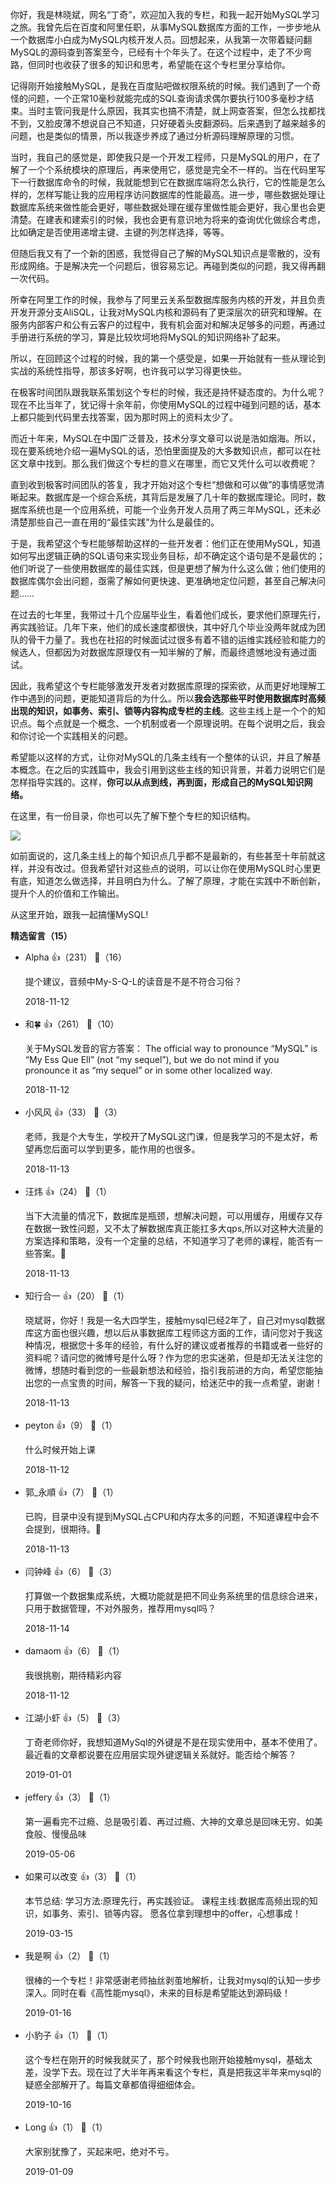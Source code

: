 你好，我是林晓斌，网名“丁奇”，欢迎加入我的专栏，和我一起开始MySQL学习之旅。我曾先后在百度和阿里任职，从事MySQL数据库方面的工作，一步步地从一个数据库小白成为MySQL内核开发人员。回想起来，从我第一次带着疑问翻MySQL的源码查到答案至今，已经有十个年头了。在这个过程中，走了不少弯路，但同时也收获了很多的知识和思考，希望能在这个专栏里分享给你。

记得刚开始接触MySQL，是我在百度贴吧做权限系统的时候。我们遇到了一个奇怪的问题，一个正常10毫秒就能完成的SQL查询请求偶尔要执行100多毫秒才结束。当时主管问我是什么原因，我其实也搞不清楚，就上网查答案，但怎么找都找不到，又脸皮薄不想说自己不知道，只好硬着头皮翻源码。后来遇到了越来越多的问题，也是类似的情景，所以我逐步养成了通过分析源码理解原理的习惯。

当时，我自己的感觉是，即使我只是一个开发工程师，只是MySQL的用户，在了解了一个个系统模块的原理后，再来使用它，感觉是完全不一样的。当在代码里写下一行数据库命令的时候，我就能想到它在数据库端将怎么执行，它的性能是怎么样的，怎样写能让我的应用程序访问数据库的性能最高。进一步，哪些数据处理让数据库系统来做性能会更好，哪些数据处理在缓存里做性能会更好，我心里也会更清楚。在建表和建索引的时候，我也会更有意识地为将来的查询优化做综合考虑，比如确定是否使用递增主键、主键的列怎样选择，等等。

但随后我又有了一个新的困惑，我觉得自己了解的MySQL知识点是零散的，没有形成网络。于是解决完一个问题后，很容易忘记。再碰到类似的问题，我又得再翻一次代码。

所幸在阿里工作的时候，我参与了阿里云关系型数据库服务内核的开发，并且负责开发开源分支AliSQL，让我对MySQL内核和源码有了更深层次的研究和理解。在服务内部客户和公有云客户的过程中，我有机会面对和解决足够多的问题，再通过手册进行系统的学习，算是比较坎坷地将MySQL的知识网络补了起来。

所以，在回顾这个过程的时候，我的第一个感受是，如果一开始就有一些从理论到实战的系统性指导，那该多好啊，也许我可以学习得更快些。

在极客时间团队跟我联系策划这个专栏的时候，我还是持怀疑态度的。为什么呢？现在不比当年了，犹记得十余年前，你使用MySQL的过程中碰到问题的话，基本上都只能到代码里去找答案，因为那时网上的资料太少了。

而近十年来，MySQL在中国广泛普及，技术分享文章可以说是浩如烟海。所以，现在要系统地介绍一遍MySQL的话，恐怕里面提及的大多数知识点，都可以在社区文章中找到。那么我们做这个专栏的意义在哪里，而它又凭什么可以收费呢？

直到收到极客时间团队的答复，我才开始对这个专栏“想做和可以做”的事情感觉清晰起来。数据库是一个综合系统，其背后是发展了几十年的数据库理论。同时，数据库系统也是一个应用系统，可能一个业务开发人员用了两三年MySQL，还未必清楚那些自己一直在用的“最佳实践”为什么是最佳的。

于是，我希望这个专栏能够帮助这样的一些开发者：他们正在使用MySQL，知道如何写出逻辑正确的SQL语句来实现业务目标，却不确定这个语句是不是最优的；他们听说了一些使用数据库的最佳实践，但是更想了解为什么这么做；他们使用的数据库偶尔会出问题，亟需了解如何更快速、更准确地定位问题，甚至自己解决问题……

在过去的七年里，我带过十几个应届毕业生，看着他们成长，要求他们原理先行，再实践验证。几年下来，他们的成长速度都很快，其中好几个毕业没两年就成为团队的骨干力量了。我也在社招的时候面试过很多有着不错的运维实践经验和能力的候选人，但都因为对数据库原理仅有一知半解的了解，而最终遗憾地没有通过面试。

因此，我希望这个专栏能够激发开发者对数据库原理的探索欲，从而更好地理解工作中遇到的问题，更能知道背后的为什么。所以**我会选那些平时使用数据库时高频出现的知识，如事务、索引、锁等内容构成专栏的主线**。这些主线上是一个个的知识点。每个点就是一个概念、一个机制或者一个原理说明。在每个说明之后，我会和你讨论一个实践相关的问题。

希望能以这样的方式，让你对MySQL的几条主线有一个整体的认识，并且了解基本概念。在之后的实践篇中，我会引用到这些主线的知识背景，并着力说明它们是怎样指导实践的。这样，**你可以从点到线，再到面，形成自己的MySQL知识网络。**

在这里，有一份目录，你也可以先了解下整个专栏的知识结构。

![](https://static001.geekbang.org/resource/image/b7/c2/b736f37014d28199c2457a67ed669bc2.jpg?wh=1646%2A6471)

如前面说的，这几条主线上的每个知识点几乎都不是最新的，有些甚至十年前就这样，并没有改过。但我希望针对这些点的说明，可以让你在使用MySQL时心里更有底，知道怎么做选择，并且明白为什么。了解了原理，才能在实践中不断创新，提升个人的价值和工作输出。

从这里开始，跟我一起搞懂MySQL!
<div><strong>精选留言（15）</strong></div><ul>
<li><span>Alpha</span> 👍（231） 💬（16）<p>提个建议，音频中My-S-Q-L的读音是不是不符合习俗？</p>2018-11-12</li><br/><li><span>和🍀</span> 👍（261） 💬（10）<p>关于MySQL发音的官方答案：
The official way to pronounce “MySQL” is “My Ess Que Ell” (not “my sequel”), but we do not mind if you pronounce it as “my sequel” or in some other localized way.</p>2018-11-12</li><br/><li><span>小风风</span> 👍（33） 💬（3）<p>老师，我是个大专生，学校开了MySQL这门课，但是我学习的不是太好，希望再您后面可以学到更多，能作用的也很多。</p>2018-11-13</li><br/><li><span>汪炜</span> 👍（24） 💬（1）<p>当下大流量的情况下，数据库是瓶颈，想解决问题，可以用缓存，用缓存又存在数据一致性问题，又不太了解数据库真正能扛多大qps,所以对这种大流量的方案选择和策略，没有一个定量的总结，不知道学习了老师的课程，能否有一些答案。🙂</p>2018-11-13</li><br/><li><span>知行合一</span> 👍（20） 💬（1）<p>晓斌哥，你好！我是一名大四学生，接触mysql已经2年了，自己对mysql数据库这方面也很兴趣，想以后从事数据库工程师这方面的工作，请问您对于我这种情况，根据您十多年的经验，有什么好的建议或者推荐的书籍或者一些好的资料呢？请问您的微博号是什么呀？作为您的忠实迷弟，但是却无法关注您的微博，想随时看到您的一些最新想法和经验，指引我前进的方向，希望您能抽出您的一点宝贵的时间，解答一下我的疑问，给迷茫中的我一点希望，谢谢！</p>2018-11-13</li><br/><li><span>peyton</span> 👍（9） 💬（1）<p>什么时候开始上课
</p>2018-11-12</li><br/><li><span>郭_永順</span> 👍（7） 💬（1）<p>已购，目录中没有提到MySQL占CPU和内存太多的问题，不知道课程中会不会提到，很期待。🙏</p>2018-11-13</li><br/><li><span>闫钟峰</span> 👍（6） 💬（3）<p>打算做一个数据集成系统，大概功能就是把不同业务系统里的信息综合进来，只用于数据管理，不对外服务，推荐用mysql吗？</p>2018-11-14</li><br/><li><span>damaom</span> 👍（6） 💬（1）<p>我很挑剔，期待精彩内容</p>2018-11-12</li><br/><li><span>江湖小虾</span> 👍（5） 💬（3）<p>丁奇老师你好，我想知道MySql的外键是不是在现实使用中，基本不使用了。最近看的文章都说要在应用层实现外键逻辑关系就好。能否给个解答？</p>2019-01-01</li><br/><li><span>jeffery</span> 👍（3） 💬（1）<p>第一遍看完不过瘾、总是吸引着、再过过瘾、大神的文章总是回味无穷、如美食般、慢慢品味</p>2019-05-06</li><br/><li><span>如果可以改变</span> 👍（3） 💬（1）<p>本节总结:
学习方法:原理先行，再实践验证。
课程主线:数据库高频出现的知识，如事务、索引、锁等内容。
愿各位拿到理想中的offer，心想事成！</p>2019-03-15</li><br/><li><span>我是啊</span> 👍（2） 💬（1）<p>很棒的一个专栏！非常感谢老师抽丝剥茧地解析，让我对mysql的认知一步步深入。同时在看《高性能mysql》，未来的目标是希望能达到源码级！</p>2019-01-16</li><br/><li><span>小豹子</span> 👍（1） 💬（1）<p>这个专栏在刚开的时候我就买了，那个时候我也刚开始接触mysql，基础太差，没学下去。现在过了大半年再来看这个专栏，真是把我这半年来mysql的疑惑全部解开了。每篇文章都值得细细体会。</p>2019-10-16</li><br/><li><span>Long</span> 👍（1） 💬（1）<p>大家别犹豫了，买起来吧，绝对不亏。</p>2019-01-09</li><br/>
</ul>